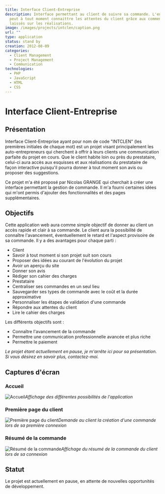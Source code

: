 ```yaml
---
title: Interface Client-Entreprise
description: Interface permettant au client de suivre sa commande. L'entreprise
  peut à tout moment connaittre les attentes du client grâce aux commentaires
  laissés sur les réalisations.
image: /images/projects/intclen/caption.png
url: ""
type: application
status: stand by
creation: 2012-08-09
categories:
  - Client Management
  - Project Management
  - Communication
technologies:
  - PHP
  - JavaScript
  - HTML
  - CSS
---
```


# Interface Client-Entreprise

## Présentation

Interface Client-Entreprise ayant pour nom de code "INTCLEN" (les premières initiales de chaque mot) est un projet visant principalement les auto-entrepreneurs qui cherchent à offrir à leurs clients une communication parfaite du projet en cours. Que le client habite loin ou près du prestataire, celui-ci aura accès aux esquisses et aux réalisations du prestataire de façon interactive puisqu'il pourra donner à tout moment son avis ou proposer des suggestions.

<!-- more -->

Ce projet m'a été proposé par Nicolas GRANGE qui cherchait à créer une interface permettant la gestion de commande. Il m'a fourni certaines idées qui m'ont permis d'ajouter des fonctionnalités et des pages supplémentaires.

## Objectifs

Cette application web aura comme simple objectif de donner au client un accès rapide et clair à sa commande. Le client aura la possibilité de connaître l'avancement, éventuellement le retard et l'aspect provisoire de sa commande.
Il y a des avantages pour chaque parti :

- Client
- Savoir à tout moment si son projet suit son cours
- Proposer des idées au courant de l'évolution du projet
- Avoir un aperçu du site
- Donner son avis
- Rédiger son cahier des charges
- Prestataire
- Centraliser ses commandes en un seul lieu
- Sauvegarder ses types de commande avec le coût et la durée approximative
- Personnaliser les étapes de validation d'une commande
- Répondre aux attentes du client
- Lire le cahier des charges

Les différents objectifs sont :

- Connaître l'avancement de la commande
- Permettre une communication professionnelle avancée et plus riche
- Permettre le paiement

*Le projet étant actuellement en pause, je m'arrête ici pour sa présentation. Si vous désirez en savoir plus, contactez-moi.*

## Captures d'écran

### Accueil

![Accueil](/images/projects/intclen/intclen-accueil.jpg)*Affichage des différentes possibilités de l'application*

### Première page du client

![Première page du client](/images/projects/intclen/intclen-accueilcommande.jpg)*Demande au client la création d'une commande lors de sa première connexion*

### Résumé de la commande

![Résumé de la commande](/images/projects/intclen/intclen-commande.jpg)*Affichage du résumé de la commande du client lors de sa connexion*

## Statut

Le projet est actuellement en pause, en attente de nouvelles opportunités de développement.
